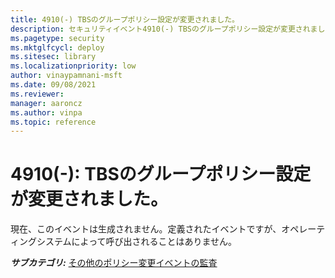 ```yaml
---
title: 4910(-) TBSのグループポリシー設定が変更されました。
description: セキュリティイベント4910(-) TBSのグループポリシー設定が変更されましたについて説明します。
ms.pagetype: security
ms.mktglfcycl: deploy
ms.sitesec: library
ms.localizationpriority: low
author: vinaypamnani-msft
ms.date: 09/08/2021
ms.reviewer: 
manager: aaroncz
ms.author: vinpa
ms.topic: reference
---
```


# 4910(-): TBSのグループポリシー設定が変更されました。

現在、このイベントは生成されません。定義されたイベントですが、オペレーティングシステムによって呼び出されることはありません。

***サブカテゴリ:***&nbsp;[その他のポリシー変更イベントの監査](audit-other-policy-change-events.md)
